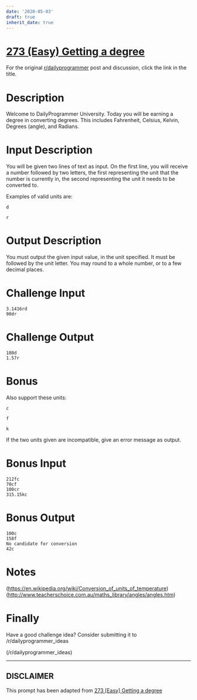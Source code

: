 ```yaml
---
date: '2020-05-03'
draft: true
inherit_date: true
---
```


# [273 (Easy) Getting a degree](https://www.reddit.com/r/dailyprogrammer/comments/4q35ip/20160627_challenge_273_easy_getting_a_degree/)

For the original [r/dailyprogrammer](https://www.reddit.com/r/dailyprogrammer/) post and discussion, click the link in the title.

# Description
Welcome to DailyProgrammer University. Today you will be earning a degree
in converting degrees. This includes Fahrenheit, Celsius, Kelvin,
Degrees (angle), and Radians.

# Input Description
You will be given two lines of text as input. On the first line, you will
receive a number followed by two letters, the first representing the unit
that the number is currently in, the second representing the unit it needs
to be converted to.

Examples of valid units are:


```
d
```

```
r
```
# Output Description
You must output the given input value, in the unit specified. It must be
followed by the unit letter. You may round to a whole number, or to a few
decimal places.

# Challenge Input

```
3.1416rd
90dr
```
# Challenge Output

```
180d
1.57r
```
# Bonus
Also support these units:


```
c
```

```
f
```

```
k
```
If the two units given are incompatible, give an error message as output.

# Bonus Input

```
212fc
70cf
100cr
315.15kc
```
# Bonus Output

```
100c
158f
No candidate for conversion
42c
```
# Notes
(https://en.wikipedia.org/wiki/Conversion_of_units_of_temperature)
(http://www.teacherschoice.com.au/maths_library/angles/angles.htm)
# Finally
Have a good challenge idea?
Consider submitting it to /r/dailyprogrammer_ideas

(/r/dailyprogrammer_ideas)

----
## **DISCLAIMER**
This prompt has been adapted from [273 [Easy] Getting a degree](https://www.reddit.com/r/dailyprogrammer/comments/4q35ip/20160627_challenge_273_easy_getting_a_degree/
)

